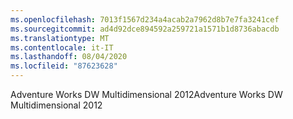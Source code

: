 ```yaml
---
ms.openlocfilehash: 7013f1567d234a4acab2a7962d8b7e7fa3241cef
ms.sourcegitcommit: ad4d92dce894592a259721a1571b1d8736abacdb
ms.translationtype: MT
ms.contentlocale: it-IT
ms.lasthandoff: 08/04/2020
ms.locfileid: "87623628"
---
```

<span data-ttu-id="3f4cf-101">Adventure Works DW Multidimensional 2012</span><span class="sxs-lookup"><span data-stu-id="3f4cf-101">Adventure Works DW Multidimensional 2012</span></span>
